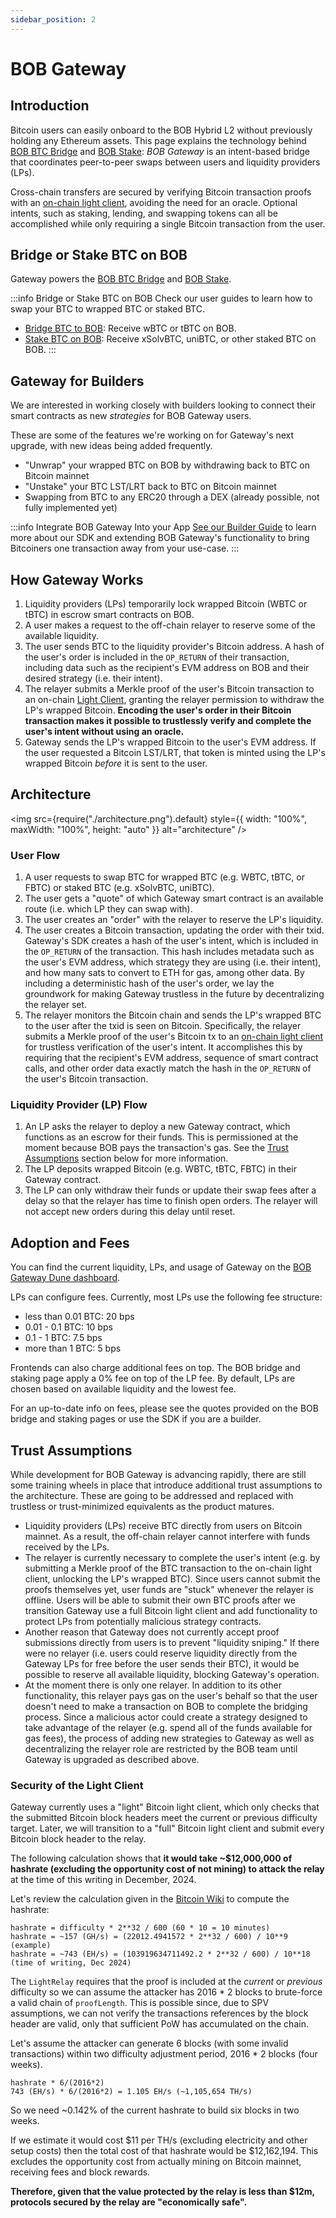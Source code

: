 ```yaml
---
sidebar_position: 2
---
```


# BOB Gateway

## Introduction

Bitcoin users can easily onboard to the BOB Hybrid L2 without previously holding any Ethereum assets. This page explains the technology behind [BOB BTC Bridge](https://app.gobob.xyz/en?type=deposit&network=bitcoin&receive=WBTC) and [BOB Stake](https://app.gobob.xyz/en/stake): _BOB Gateway_ is an intent-based bridge that coordinates peer-to-peer swaps between users and liquidity providers (LPs).

Cross-chain transfers are secured by verifying Bitcoin transaction proofs with an [on-chain light client](/learn/builder-guides/relay), avoiding the need for an oracle. Optional intents, such as staking, lending, and swapping tokens can all be accomplished while only requiring a single Bitcoin transaction from the user.

## Bridge or Stake BTC on BOB

Gateway powers the [BOB BTC Bridge](https://app.gobob.xyz/en?type=deposit&network=bitcoin&receive=WBTC) and [BOB Stake](https://app.gobob.xyz/en/stake).

:::info Bridge or Stake BTC on BOB
Check our user guides to learn how to swap your BTC to wrapped BTC or staked BTC.
- [Bridge BTC to BOB](/learn/user-guides/onboard-to-bob/bob-gateway/): Receive wBTC or tBTC on BOB.
- [Stake BTC on BOB](/learn/user-guides/bob-stake): Receive xSolvBTC, uniBTC, or other staked BTC on BOB.
:::

## Gateway for Builders

We are interested in working closely with builders looking to connect their smart contracts as new _strategies_ for BOB Gateway users.

These are some of the features we're working on for Gateway's next upgrade, with new ideas being added frequently.

- "Unwrap" your wrapped BTC on BOB by withdrawing back to BTC on Bitcoin mainnet
- "Unstake" your BTC LST/LRT back to BTC on Bitcoin mainnet
- Swapping from BTC to any ERC20 through a DEX (already possible, not fully implemented yet)

:::info Integrate BOB Gateway Into your App
[See our Builder Guide](/learn/builder-guides/gateway) to learn more about our SDK and extending BOB Gateway's functionality to bring Bitcoiners one transaction away from your use-case.
:::

## How Gateway Works

1. Liquidity providers (LPs) temporarily lock wrapped Bitcoin (WBTC or tBTC) in escrow smart contracts on BOB.
1. A user makes a request to the off-chain relayer to reserve some of the available liquidity.
1. The user sends BTC to the liquidity provider's Bitcoin address. A hash of the user's order is included in the `OP_RETURN` of their transaction, including data such as the recipient's EVM address on BOB and their desired strategy (i.e. their intent).
1. The relayer submits a Merkle proof of the user's Bitcoin transaction to an on-chain [Light Client](/learn/builder-guides/relay), granting the relayer permission to withdraw the LP's wrapped Bitcoin. **Encoding the user's order in their Bitcoin transaction makes it possible to trustlessly verify and complete the user's intent without using an oracle.**
1. Gateway sends the LP's wrapped Bitcoin to the user's EVM address. If the user requested a Bitcoin LST/LRT, that token is minted using the LP's wrapped Bitcoin _before_ it is sent to the user.

## Architecture

<img
src={require("./architecture.png").default}
style={{ width: "100%", maxWidth: "100%", height: "auto" }}
alt="architecture"
/>

### User Flow

1. A user requests to swap BTC for wrapped BTC (e.g. WBTC, tBTC, or FBTC) or staked BTC (e.g. xSolvBTC, uniBTC).
1. The user gets a "quote" of which Gateway smart contract is an available route (i.e. which LP they can swap with).
1. The user creates an "order" with the relayer to reserve the LP's liquidity.
1. The user creates a Bitcoin transaction, updating the order with their txid. Gateway's SDK creates a hash of the user's intent, which is included in the `OP_RETURN` of the transaction. This hash includes metadata such as the user's EVM address, which strategy they are using (i.e. their intent), and how many sats to convert to ETH for gas, among other data. By including a deterministic hash of the user's order, we lay the groundwork for making Gateway trustless in the future by decentralizing the relayer set.
1. The relayer monitors the Bitcoin chain and sends the LP's wrapped BTC to the user after the txid is seen on Bitcoin. Specifically, the relayer submits a Merkle proof of the user's Bitcoin tx to an [on-chain light client](/learn/builder-guides/relay) for trustless verification of the user's intent. It accomplishes this by requiring that the recipient's EVM address, sequence of smart contract calls, and other order data exactly match the hash in the `OP_RETURN` of the user's Bitcoin transaction.

### Liquidity Provider (LP) Flow

1. An LP asks the relayer to deploy a new Gateway contract, which functions as an escrow for their funds. This is permissioned at the moment because BOB pays the transaction's gas. See the [Trust Assumptions](#trust-assumptions) section below for more information.
2. The LP deposits wrapped Bitcoin (e.g. WBTC, tBTC, FBTC) in their Gateway contract.
3. The LP can only withdraw their funds or update their swap fees after a delay so that the relayer has time to finish open orders. The relayer will not accept new orders during this delay until reset.

## Adoption and Fees

You can find the current liquidity, LPs, and usage of Gateway on the [BOB Gateway Dune dashboard](https://dune.com/bob_collective/gateway).

LPs can configure fees. Currently, most LPs use the following fee structure:

- less than 0.01 BTC: 20 bps
- 0.01 - 0.1 BTC: 10 bps
- 0.1 - 1 BTC: 7.5 bps
- more than 1 BTC: 5 bps

Frontends can also charge additional fees on top. The BOB bridge and staking page apply a 0% fee on top of the LP fee. By default, LPs are chosen based on available liquidity and the lowest fee.

For an up-to-date info on fees, please see the quotes provided on the BOB bridge and staking pages or use the SDK if you are a builder.

## Trust Assumptions

While development for BOB Gateway is advancing rapidly, there are still some training wheels in place that introduce additional trust assumptions to the architecture. These are going to be addressed and replaced with trustless or trust-minimized equivalents as the product matures.

- Liquidity providers (LPs) receive BTC directly from users on Bitcoin mainnet. As a result, the off-chain relayer cannot interfere with funds received by the LPs.
- The relayer is currently necessary to complete the user's intent (e.g. by submitting a Merkle proof of the BTC transaction to the on-chain light client, unlocking the LP's wrapped BTC). Since users cannot submit the proofs themselves yet, user funds are "stuck" whenever the relayer is offline. Users will be able to submit their own BTC proofs after we transition Gateway use a full Bitcoin light client and add functionality to protect LPs from potentially malicious strategy contracts.
- Another reason that Gateway does not currently accept proof submissions directly from users is to prevent "liquidity sniping." If there were no relayer (i.e. users could reserve liquidity directly from the Gateway LPs for free before the user sends their BTC), it would be possible to reserve all available liquidity, blocking Gateway's operation.
- At the moment there is only one relayer. In addition to its other functionality, this relayer pays gas on the user's behalf so that the user doesn't need to make a transaction on BOB to complete the bridging process. Since a malicious actor could create a strategy designed to take advantage of the relayer (e.g. spend all of the funds available for gas fees), the process of adding new strategies to Gateway as well as decentralizing the relayer role are restricted by the BOB team until Gateway is upgraded as described above.

### Security of the Light Client

Gateway currently uses a "light" Bitcoin light client, which only checks that the submitted Bitcoin block headers meet the current or previous difficulty target. Later, we will transition to a "full" Bitcoin light client and submit every Bitcoin block header to the relay.

The following calculation shows that **it would take ~$12,000,000 of hashrate (excluding the opportunity cost of not mining) to attack the relay** at the time of this writing in December, 2024.

Let's review the calculation given in the [Bitcoin Wiki](https://en.bitcoin.it/wiki/Difficulty) to compute the hashrate:

```
hashrate = difficulty * 2**32 / 600 (60 * 10 = 10 minutes)
hashrate = ~157 (GH/s) = (22012.4941572 * 2**32 / 600) / 10**9 (example)
hashrate = ~743 (EH/s) = (103919634711492.2 * 2**32 / 600) / 10**18 (time of writing, Dec 2024)
```

The `LightRelay` requires that the proof is included at the _current_ or _previous_ difficulty so we can assume the attacker has 2016 \* 2 blocks to brute-force a valid chain of `proofLength`.
This is possible since, due to SPV assumptions, we can not verify the transactions references by the block header are valid, only that sufficient PoW has accumulated on the chain.

Let's assume the attacker can generate 6 blocks (with some invalid transactions) within two difficulty adjustment period, 2016 \* 2 blocks (four weeks).

```
hashrate * 6/(2016*2)
743 (EH/s) * 6/(2016*2) = 1.105 EH/s (~1,105,654 TH/s)
```

So we need ~0.142% of the current hashrate to build six blocks in two weeks.

If we estimate it would cost $11 per TH/s (excluding electricity and other setup costs) then the total cost of that hashrate would be $12,162,194.
This excludes the opportunity cost from actually mining on Bitcoin mainnet, receiving fees and block rewards.

**Therefore, given that the value protected by the relay is less than $12m, protocols secured by the relay are "economically safe".**
